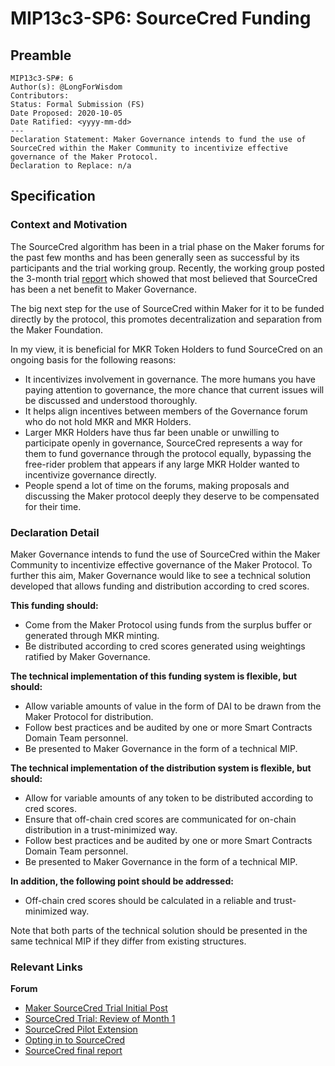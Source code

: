 # MIP13c3-SP6: SourceCred Funding

## Preamble
```
MIP13c3-SP#: 6
Author(s): @LongForWisdom
Contributors:
Status: Formal Submission (FS)
Date Proposed: 2020-10-05
Date Ratified: <yyyy-mm-dd>
---
Declaration Statement: Maker Governance intends to fund the use of SourceCred within the Maker Community to incentivize effective governance of the Maker Protocol.
Declaration to Replace: n/a
```
## Specification

### Context and Motivation

The SourceCred algorithm has been in a trial phase on the Maker forums for the past few months and has been generally seen as successful by its participants and the trial working group. Recently, the working group posted the 3-month trial [report](https://forum.makerdao.com/t/sourcecred-trial-final-report/4569) which showed that most believed that SourceCred has been a net benefit to Maker Governance.

The big next step for the use of SourceCred within Maker for it to be funded directly by the protocol, this promotes decentralization and separation from the Maker Foundation.

In my view, it is beneficial for MKR Token Holders to fund SourceCred on an ongoing basis for the following reasons:
- It incentivizes involvement in governance. The more humans you have paying attention to governance, the more chance that current issues will be discussed and understood thoroughly. 
- It helps align incentives between members of the Governance forum who do not hold MKR and MKR Holders.
- Larger MKR Holders have thus far been unable or unwilling to participate openly in governance, SourceCred represents a way for them to fund governance through the protocol equally, bypassing the free-rider problem that appears if any large MKR Holder wanted to incentivize governance directly.
- People spend a lot of time on the forums, making proposals and discussing the Maker protocol deeply they deserve to be compensated for their time.


### Declaration Detail

Maker Governance intends to fund the use of SourceCred within the Maker Community to incentivize effective governance of the Maker Protocol. To further this aim, Maker Governance would like to see a technical solution developed that allows funding and distribution according to cred scores.

**This funding should:**
- Come from the Maker Protocol using funds from the surplus buffer or generated through MKR minting.  
- Be distributed according to cred scores generated using weightings ratified by Maker Governance.  

**The technical implementation of this funding system is flexible, but should:**
- Allow variable amounts of value in the form of DAI to be drawn from the Maker Protocol for distribution.
- Follow best practices and be audited by one or more Smart Contracts Domain Team personnel.  
- Be presented to Maker Governance in the form of a technical MIP.  

**The technical implementation of the distribution system is flexible, but should:**
- Allow for variable amounts of any token to be distributed according to cred scores.  
- Ensure that off-chain cred scores are communicated for on-chain distribution in a trust-minimized way.  
- Follow best practices and be audited by one or more Smart Contracts Domain Team personnel.  
- Be presented to Maker Governance in the form of a technical MIP.  

**In addition, the following point should be addressed:**
- Off-chain cred scores should be calculated in a reliable and trust-minimized way.  

Note that both parts of the technical solution should be presented in the same technical MIP if they differ from existing structures.

### Relevant Links
    
**Forum**
- [Maker SourceCred Trial Initial Post](https://forum.makerdao.com/t/maker-sourcecred-trial/2551)  
- [SourceCred Trial: Review of Month 1](https://forum.makerdao.com/t/sourcecred-trial-review-of-month-1-payout-increase/2999)  
- [SourceCred Pilot Extension](https://forum.makerdao.com/t/sourcecred-pilot-extension/3892)  
- [Opting in to SourceCred](https://forum.makerdao.com/t/opting-in-to-sourcecred-wth-is-sourcecred/3913)  
- [SourceCred final report](https://forum.makerdao.com/t/sourcecred-trial-final-report/4569)
